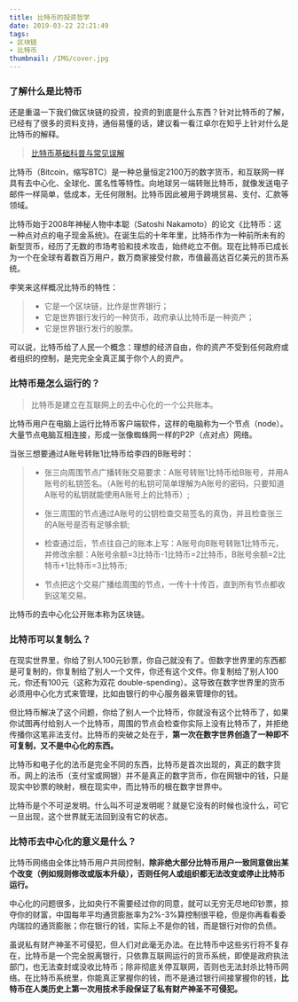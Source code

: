 ```yaml
---
title: 比特币的投资哲学
date: 2019-03-22 22:21:49
tags: 
- 区块链
- 比特币
thumbnail: /IMG/cover.jpg
---
```


### 了解什么是比特币

还是重温一下我们做区块链的投资，投资的到底是什么东西？针对比特币的了解，已经有了很多的资料支持，通俗易懂的话，建议看一看江卓尔在知乎上针对什么是比特币的解释。

>[比特币基础科普与常见误解](https://www.zhihu.com/question/22076666/answer/69638270) 

比特币（Bitcoin，缩写BTC）是一种总量恒定2100万的数字货币，和互联网一样具有去中心化、全球化、匿名性等特性。向地球另一端转账比特币，就像发送电子邮件一样简单，低成本，无任何限制。比特币因此被用于跨境贸易、支付、汇款等领域。

比特币始于2008年神秘人物中本聪（Satoshi Nakamoto）的论文《比特币：这一种点对点的电子现金系统》。在诞生后的十年年里，比特币作为一种前所未有的新型货币，经历了无数的市场考验和技术攻击，始终屹立不倒。现在比特币已成长为一个在全球有着数百万用户，数万商家接受付款，市值最高达百亿美元的货币系统。

李笑来这样概况比特币的特性：
> - 它是一个区块链，比作是世界银行；
> - 它是世界银行发行的一种货币，政府承认比特币是一种资产；
> - 它是世界银行发行的股票。

可以说，比特币给了人民一个概念：理想的经济自由，你的资产不受到任何政府或者组织的控制，是完完全全真正属于你个人的资产。

### 比特币是怎么运行的？

> 比特币是建立在互联网上的去中心化的一个公共账本。

比特币用户在电脑上运行比特币客户端软件，这样的电脑称为一个节点（node）。
大量节点电脑互相连接，形成一张像蜘蛛网一样的P2P（点对点）网络。

当张三想要通过A账号转账1比特币给李四的B账号时：

> - 张三向周围节点广播转账交易要求：A账号转账1比特币给B账号，并用A账号的私钥签名。（A账号的私钥可简单理解为A账号的密码，只要知道A账号的私钥就能使用A账号上的比特币）;
>
> - 张三周围的节点通过A账号的公钥检查交易签名的真伪，并且检查张三的A账号是否有足够余额;
>
> - 检查通过后，节点往自己的账本上写：A账号向B账号转账1比特币元，并修改余额：A账号余额=3比特币-1比特币=2比特币，B账号余额=2比特币+1比特币=3比特币;
>
> - 节点把这个交易广播给周围的节点，一传十十传百，直到所有节点都收到这笔交易。

比特币的去中心化公开账本称为区块链。

### 比特币可以复制么？

在现实世界里，你给了别人100元钞票，你自己就没有了。但数字世界里的东西都是可复制的，你复制给了别人一个文件，你还有这个文件。你复制给了别人100元，你还有100元（这称为双花 double-spending）。这导致在数字世界里的货币必须用中心化方式来管理，比如由银行的中心服务器来管理你的钱。

但比特币解决了这个问题，你给了别人一个比特币，你就没有这个比特币了，如果你试图再付给别人一个比特币，周围的节点会检查你实际上没有比特币了，并拒绝传播你这笔非法支付。比特币的突破之处在于，**第一次在数字世界创造了一种即不可复制，又不是中心化的东西。**

比特币和电子化的法币是完全不同的东西，比特币是首次出现的，真正的数字货币。网上的法币（支付宝或网银）并不是真正的数字货币，你在网银中的钱，只是现实中钞票的映射，根在现实中，而比特币的根在数字世界中。

比特币是个不可逆发明。什么叫不可逆发明呢？就是它没有的时候也没什么，可它一旦出现，这个世界就无法回到没有它的状态。

### 比特币去中心化的意义是什么？

比特币网络由全体比特币用户共同控制，**除非绝大部分比特币用户一致同意做出某个改变（例如规则修改或版本升级），否则任何人或组织都无法改变或停止比特币运行。**

中心化的问题很多，比如央行不需要经过你的同意，就可以无穷无尽地印钞票，掠夺你的财富，中国每年平均通货膨胀率为2%-3%算控制很平稳，但是你再看看委内瑞拉的通货膨胀；你在银行的钱，实际上不是你的钱，而是银行对你的负债。

虽说私有财产神圣不可侵犯，但人们对此毫无办法。在比特币中这些劣行将不复存在，比特币是一个完全脱离银行，只依靠互联网运行的货币系统，即使是政府执法部门，也无法查封或没收比特币；除非彻底关停互联网，否则也无法封杀比特币网络。在比特币系统里，你能真正掌握你的钱，而不是通过银行间接掌握你的钱，**比特币在人类历史上第一次用技术手段保证了私有财产神圣不可侵犯。**




